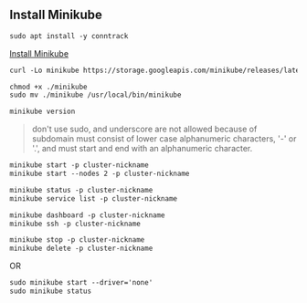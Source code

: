 ## Install Minikube


```txt
sudo apt install -y conntrack
```



[Install Minikube](https://kubernetes.io/docs/tasks/tools/install-minikube/)

```txt
curl -Lo minikube https://storage.googleapis.com/minikube/releases/latest/minikube-linux-amd64 && chmod +x minikube

chmod +x ./minikube
sudo mv ./minikube /usr/local/bin/minikube

minikube version
```

> don't use sudo, and underscore are not allowed because of subdomain must consist of lower case alphanumeric characters, '-' or '.', and must start and end with an alphanumeric character.
```txt
minikube start -p cluster-nickname
minikube start --nodes 2 -p cluster-nickname

minikube status -p cluster-nickname
minikube service list -p cluster-nickname

minikube dashboard -p cluster-nickname
minikube ssh -p cluster-nickname

minikube stop -p cluster-nickname
minikube delete -p cluster-nickname
```

OR

```txt
sudo minikube start --driver='none'
sudo minikube status
```


